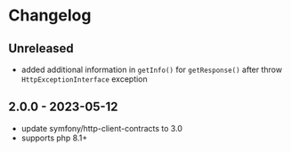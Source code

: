 # Changelog

## Unreleased

- added additional information in `getInfo()` for `getResponse()` after throw `HttpExceptionInterface` exception

## 2.0.0 - 2023-05-12

- update symfony/http-client-contracts to 3.0
- supports php 8.1+
